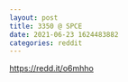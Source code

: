 ```yaml
--- 
layout: post 
title: 3350 @ SPCE 
date: 2021-06-23 1624483882 
categories: reddit 
--- 
```

https://redd.it/o6mhho